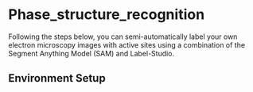 # Phase_structure_recognition
Following the steps below, you can semi-automatically label your own electron microscopy images with active sites using a combination of the Segment Anything Model (SAM) and Label-Studio.
## Environment Setup
